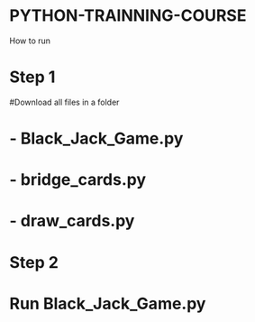 # PYTHON-TRAINNING-COURSE

How to run
# Step 1 
#Download all files in a folder
# - Black_Jack_Game.py
# - bridge_cards.py
# - draw_cards.py

# Step 2
# Run Black_Jack_Game.py
